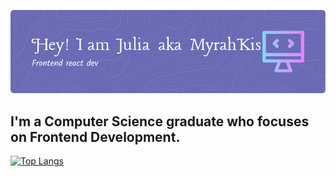![Header](./github-header-image.png)
<h2>I'm a Computer Science graduate who focuses on Frontend Development.</h2>
<!-- <h3>Here's my <a href="http://o916271n.beget.tech/" target="_blank">business card website (:</a></h3> -->

[![Top Langs](https://github-readme-stats.vercel.app/api/top-langs/?username=myrahkis&layout=compact&theme=radical)](https://github.com/anuraghazra/github-readme-stats)
